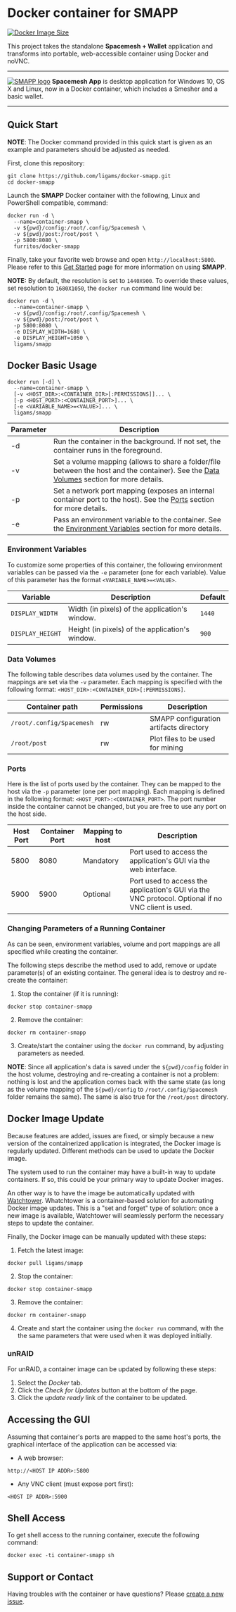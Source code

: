 # Docker container for SMAPP
[![Docker Image Size](https://img.shields.io/docker/image-size/ligams/smapp/latest)](https://hub.docker.com/r/ligams/smapp/tags)

This project takes the standalone **Spacemesh + Wallet** application and transforms into portable, web-accessible 
container using Docker and noVNC.

---

[![SMAPP logo](doc/img/smapp-docker.png)](https://spacemesh.io/)
**Spacemesh App** is  desktop application for Windows 10, OS X and Linux, now in a Docker container, which includes a Smesher and a basic wallet. 

---

## Quick Start

**NOTE**: The Docker command provided in this quick start is given as an example and parameters 
should be adjusted as needed.

First, clone this repository:
```
git clone https://github.com/ligams/docker-smapp.git
cd docker-smapp
```

Launch the **SMAPP** Docker container with the following, Linux and PowerShell compatible, command:
```
docker run -d \
  --name=container-smapp \ 
  -v ${pwd}/config:/root/.config/Spacemesh \
  -v ${pwd}/post:/root/post \
  -p 5800:8080 \
  furritos/docker-smapp
```
Finally, take your favorite web browse and open `http://localhost:5800`.
Please refer to this [Get Started](https://spacemesh.io/start/) page for more information on using **SMAPP**.

**NOTE:** By default, the resolution is set to `1440X900`.  To override these values, set resolution to `1680X1050`, the `docker run` command line would be:

```
docker run -d \
  --name=container-smapp \ 
  -v ${pwd}/config:/root/.config/Spacemesh \
  -v ${pwd}/post:/root/post \
  -p 5800:8080 \
  -e DISPLAY_WIDTH=1680 \
  -e DISPLAY_HEIGHT=1050 \
  ligams/smapp
```

## Docker Basic Usage

```
docker run [-d] \
  --name=container-smapp \
  [-v <HOST_DIR>:<CONTAINER_DIR>[:PERMISSIONS]]... \
  [-p <HOST_PORT>:<CONTAINER_PORT>]... \
  [-e <VARIABLE_NAME>=<VALUE>]... \
  ligams/smapp
```
| Parameter | Description                                                                                                                                               |
|-----------|-----------------------------------------------------------------------------------------------------------------------------------------------------------|
| -d        | Run the container in the background.  If not set, the container runs in the foreground.                                                                   |
| -v        | Set a volume mapping (allows to share a folder/file between the host and the container).  See the [Data Volumes](#data-volumes) section for more details. |
| -p        | Set a network port mapping (exposes an internal container port to the host).  See the [Ports](#ports) section for more details.                           |
| -e        | Pass an environment variable to the container. See the [Environment Variables](#environment-variables) section for more details.                          |

### Environment Variables

To customize some properties of this container, the following environment variables can be passed via the `-e` parameter (one for each variable).  Value of this parameter has the format `<VARIABLE_NAME>=<VALUE>`.

| Variable       | Description                                     | Default |
|----------------|-------------------------------------------------|---------|
|`DISPLAY_WIDTH` | Width (in pixels) of the application's window.  | `1440`  |
|`DISPLAY_HEIGHT`| Height (in pixels) of the application's window. | `900`   |

### Data Volumes

The following table describes data volumes used by the container.  The mappings
are set via the `-v` parameter.  Each mapping is specified with the following
format: `<HOST_DIR>:<CONTAINER_DIR>[:PERMISSIONS]`.

| Container path          | Permissions | Description                             |
|-------------------------|-------------|-----------------------------------------|
|`/root/.config/Spacemesh`| rw          | SMAPP configuration artifacts directory |
|`/root/post`             | rw          | Plot files to be used for mining        |

### Ports

Here is the list of ports used by the container.  They can be mapped to the host
via the `-p` parameter (one per port mapping).  Each mapping is defined in the
following format: `<HOST_PORT>:<CONTAINER_PORT>`.  The port number inside the
container cannot be changed, but you are free to use any port on the host side.

|  Host Port  | Container Port | Mapping to host | Description                                                                                         |
|-------------|----------------|-----------------|-----------------------------------------------------------------------------------------------------|
|     5800    |      8080      | Mandatory       | Port used to access the application's GUI via the web interface.                                    |
|     5900    |      5900      | Optional        | Port used to access the application's GUI via the VNC protocol.  Optional if no VNC client is used. |

### Changing Parameters of a Running Container

As can be seen, environment variables, volume and port mappings are all specified
while creating the container.

The following steps describe the method used to add, remove or update
parameter(s) of an existing container.  The general idea is to destroy and
re-create the container:

  1. Stop the container (if it is running):
```
docker stop container-smapp 
```
  2. Remove the container:
```
docker rm container-smapp 
```
  3. Create/start the container using the `docker run` command, by adjusting
     parameters as needed.

**NOTE**: Since all application's data is saved under the `${pwd}/config` folder in 
the host volume, destroying and re-creating a container is not a problem: nothing is lost
and the application comes back with the same state (as long as the volume mapping of
the `${pwd}/config` to `/root/.config/Spacemesh` folder remains the same).  The same is
also true for the `/root/post` directory.

## Docker Image Update

Because features are added, issues are fixed, or simply because a new version
of the containerized application is integrated, the Docker image is regularly
updated.  Different methods can be used to update the Docker image.

The system used to run the container may have a built-in way to update
containers.  If so, this could be your primary way to update Docker images.

An other way is to have the image be automatically updated with [Watchtower].
Whatchtower is a container-based solution for automating Docker image updates.
This is a "set and forget" type of solution: once a new image is available,
Watchtower will seamlessly perform the necessary steps to update the container.

Finally, the Docker image can be manually updated with these steps:

  1. Fetch the latest image:
```
docker pull ligams/smapp
```
  2. Stop the container:
```
docker stop container-smapp 
```
  3. Remove the container:
```
docker rm container-smapp 
```
  4. Create and start the container using the `docker run` command, with the
the same parameters that were used when it was deployed initially.

[Watchtower]: https://github.com/containrrr/watchtower

### unRAID

For unRAID, a container image can be updated by following these steps:

  1. Select the *Docker* tab.
  2. Click the *Check for Updates* button at the bottom of the page.
  3. Click the *update ready* link of the container to be updated.

## Accessing the GUI

Assuming that container's ports are mapped to the same host's ports, the
graphical interface of the application can be accessed via:

  * A web browser:
```
http://<HOST IP ADDR>:5800
```

  * Any VNC client (must expose port first):
```
<HOST IP ADDR>:5900
```

## Shell Access

To get shell access to the running container, execute the following command:

```
docker exec -ti container-smapp sh
```

## Support or Contact

Having troubles with the container or have questions?  Please
[create a new issue].

[create a new issue]: https://github.com/ligams/docker-smapp/issues
